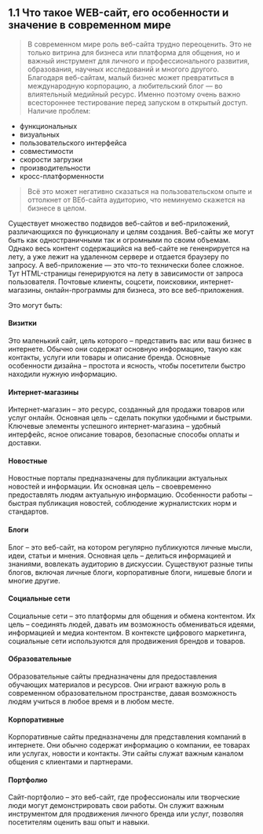 ## 1.1 Что такое WEB-сайт, его особенности и значение в современном мире

 >  В современном мире роль веб-сайта трудно переоценить. Это не только витрина для бизнеса или платформа для общения, но и важный инструмент для личного и профессионального развития, образования, научных исследований и многого другого. Благодаря веб-сайтам, малый бизнес может превратиться в международную корпорацию, а любительский блог — во влиятельный медийный ресурс. Именно поэтому очень важно всестороннее тестирование перед запуском в открытый доступ. Наличие проблем:
 * функциональных
 * визуальных 
 * пользовательского интерфейса
 * совместимости
 * скорости загрузки
 * производительности
 * кросс-платформенности

 > Всё это может негативно сказаться на пользовательском опыте и оттолкнет от ВЕб-сайта аудиторию, что неминуемо скажется на бизнесе в целом.

  Существует множество подвидов веб-сайтов и веб-приложений, различающихся по функционалу и целям создания. 
  Веб-сайты же могут быть как одностраничными так и огромными по своим объемам. Однако весь контент содержащийся на веб-сайте не гененрируется на лету, а уже лежит на удаленном сервере и отдается браузеру по запросу. 
  А веб-приложение — это что-то технически более сложное. Тут HTML-страницы генерируются на лету в зависимости от запроса пользователя. Почтовые клиенты, соцсети, поисковики, интернет-магазины, онлайн-программы для бизнеса, это все веб-приложения.

  Это могут быть:
  
  #### Визитки

Это маленький сайт, цель которого – представить вас или ваш бизнес в интернете. Обычно они содержат основную информацию, такую как контакты, услуги или товары и описание бренда. Основные особенности дизайна – простота и ясность, чтобы посетители быстро находили нужную информацию.

#### Интернет-магазины

Интернет-магазин – это ресурс, созданный для продажи товаров или услуг онлайн. Основная цель – сделать покупки удобными и быстрыми. Ключевые элементы успешного интернет-магазина – удобный интерфейс, ясное описание товаров, безопасные способы оплаты и доставки.

#### Новостные

Новостные порталы предназначены для публикации актуальных новостей и информации. Их основная цель – своевременно предоставлять людям актуальную информацию. Особенности работы – быстрая публикация новостей, соблюдение журналистских норм и стандартов.

#### Блоги

Блог – это веб-сайт, на котором регулярно публикуются личные мысли, идеи, статьи и мнения. Основная цель – делиться информацией и знаниями, вовлекать аудиторию в дискуссии. Существуют разные типы блогов, включая личные блоги, корпоративные блоги, нишевые блоги и многие другие.

#### Социальные сети

Социальные сети – это платформы для общения и обмена контентом. Их цель – соединять людей, давать им возможность обмениваться идеями, информацией и медиа контентом. В контексте цифрового маркетинга, социальные сети используются для продвижения брендов и товаров.

#### Образовательные

Образовательные сайты предназначены для предоставления обучающих материалов и ресурсов. Они играют важную роль в современном образовательном пространстве, давая возможность людям учиться в любое время и в любом месте.

#### Корпоративные

Корпоративные сайты предназначены для представления компаний в интернете. Они обычно содержат информацию о компании, ее товарах или услугах, новости и контакты. Эти сайты служат важным каналом общения с клиентами и партнерами.

#### Портфолио

Сайт-портфолио – это веб-сайт, где профессионалы или творческие люди могут демонстрировать свои работы. Он служит важным инструментом для продвижения личного бренда или услуг, позволяя посетителям оценить ваш опыт и навыки.




